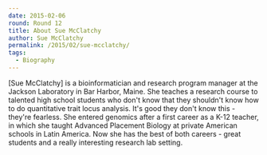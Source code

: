 ```yaml
---
date: 2015-02-06
round: Round 12
title: About Sue McClatchy
author: Sue McClatchy
permalink: /2015/02/sue-mcclatchy/
tags:
  - Biography
---
```

[Sue McClatchy] is a bioinformatician and research program manager at the Jackson Laboratory in Bar Harbor, Maine. 
She teaches a research course to talented high school students who don't know that they shouldn't know
how to do quantitative trait locus analysis. It's good they don't know this - they're fearless.
She entered genomics after a first career as a K-12 teacher, in which she taught Advanced Placement Biology
at private American schools in Latin America. Now she has the best of both careers - great students
and a really interesting research lab setting.
